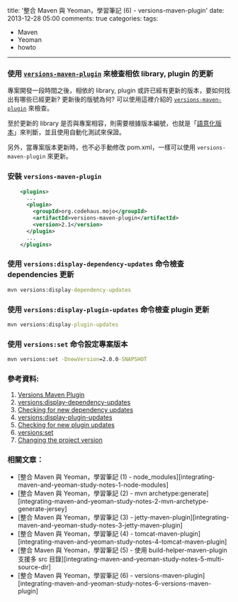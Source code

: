 title: '整合 Maven 與 Yeoman，學習筆記 (6) - versions-maven-plugin'
date: 2013-12-28 05:00
comments: true
categories:
tags: 
  - Maven
  - Yeoman
  - howto
---
### 使用 [`versions-maven-plugin`][versions-maven-plugin] 來檢查相依 library, plugin 的更新

專案開發一段時間之後，相依的 library, plugin 或許已經有更新的版本，要如何找出有哪些已經更新? 更新後的版號為何? 可以使用這裡介紹的  [`versions-maven-plugin`][versions-maven-plugin] 來檢查。

至於更新的 library 是否與專案相容，則需要根據版本編號，也就是「[語意化版本]」來判斷，並且使用自動化測試來保證。

另外，當專案版本更新時，也不必手動修改 pom.xml，一樣可以使用 `versions-maven-plugin` 來更新。

<!-- more -->

### 安裝 `versions-maven-plugin`

``` xml
    <plugins>
      ...
      <plugin>
        <groupId>org.codehaus.mojo</groupId>
        <artifactId>versions-maven-plugin</artifactId>
        <version>2.1</version>
      </plugin>
      ...
    </plugins>
```

### 使用 `versions:display-dependency-updates` 命令檢查 dependencies 更新

``` bat
mvn versions:display-dependency-updates
```

### 使用 `versions:display-plugin-updates` 命令檢查 plugin 更新

``` bat
mvn versions:display-plugin-updates
```

### 使用 `versions:set` 命令設定專案版本

``` bat
mvn versions:set -DnewVersion=2.0.0-SNAPSHOT
```
### 參考資料:

1. [Versions Maven Plugin][versions-maven-plugin]
2. [versions:display-dependency-updates][display-dependency-updates]
3. [Checking for new dependency updates]
4. [versions:display-plugin-updates][display-plugin-updates]
5. [Checking for new plugin updates]
6. [versions:set]
7. [Changing the project version]

### 相關文章：

* [整合 Maven 與 Yeoman，學習筆記 (1) - node_modules][integrating-maven-and-yeoman-study-notes-1-node-modules]
* [整合 Maven 與 Yeoman，學習筆記 (2) - mvn archetype:generate][integrating-maven-and-yeoman-study-notes-2-mvn-archetype-generate-jersey]
* [整合 Maven 與 Yeoman，學習筆記 (3) - jetty-maven-plugin][integrating-maven-and-yeoman-study-notes-3-jetty-maven-plugin]
* [整合 Maven 與 Yeoman，學習筆記 (4) - tomcat-maven-plugin][integrating-maven-and-yeoman-study-notes-4-tomcat-maven-plugin]
* [整合 Maven 與 Yeoman，學習筆記 (5) - 使用 build-helper-maven-plugin 支援多 src 目錄][integrating-maven-and-yeoman-study-notes-5-multi-source-dir]
* [整合 Maven 與 Yeoman，學習筆記 (6) - versions-maven-plugin][integrating-maven-and-yeoman-study-notes-6-versions-maven-plugin]

<!-- cross references -->

<!-- post_references -->

<!-- external references -->

[versions-maven-plugin]: http://mojo.codehaus.org/versions-maven-plugin/ "Versions Maven Plugin"
[語意化版本]: http://semver.org/lang/zh-TW/
[display-dependency-updates]: http://mojo.codehaus.org/versions-maven-plugin/display-dependency-updates-mojo.html "versions:display-dependency-updates"
[Checking for new dependency updates]: http://mojo.codehaus.org/versions-maven-plugin/examples/display-dependency-updates.html "Checking for new dependency updates"
[display-plugin-updates]: http://mojo.codehaus.org/versions-maven-plugin/display-plugin-updates-mojo.html "versions:display-plugin-updates"
[Checking for new plugin updates]: http://mojo.codehaus.org/versions-maven-plugin/examples/display-plugin-updates.html 
[versions:set]: http://mojo.codehaus.org/versions-maven-plugin/set-mojo.html
[Changing the project version]: http://mojo.codehaus.org/versions-maven-plugin/examples/set.html

